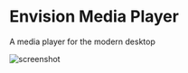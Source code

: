 # Envision Media Player

A media player for the modern desktop

<picture>
  <source media="(prefers-color-scheme: dark)"
    srcset="https://gitlab.com/envision-play/envision-media-player/-/raw/screenshots/latest-dev-dark.png">
  <img alt="screenshot"
    src="https://gitlab.com/envision-play/envision-media-player/-/raw/screenshots/latest-dev.png">
</picture>

